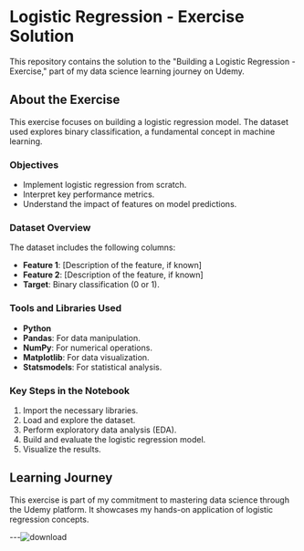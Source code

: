 # Logistic Regression - Exercise Solution

This repository contains the solution to the "Building a Logistic Regression - Exercise," part of my data science learning journey on Udemy.

## About the Exercise

This exercise focuses on building a logistic regression model. The dataset used explores binary classification, a fundamental concept in machine learning.

### Objectives

- Implement logistic regression from scratch.
- Interpret key performance metrics.
- Understand the impact of features on model predictions.

### Dataset Overview

The dataset includes the following columns:
- **Feature 1**: [Description of the feature, if known]
- **Feature 2**: [Description of the feature, if known]
- **Target**: Binary classification (0 or 1).

### Tools and Libraries Used

- **Python**
- **Pandas**: For data manipulation.
- **NumPy**: For numerical operations.
- **Matplotlib**: For data visualization.
- **Statsmodels**: For statistical analysis.

### Key Steps in the Notebook

1. Import the necessary libraries.
2. Load and explore the dataset.
3. Perform exploratory data analysis (EDA).
4. Build and evaluate the logistic regression model.
5. Visualize the results.

## Learning Journey

This exercise is part of my commitment to mastering data science through the Udemy platform. It showcases my hands-on application of logistic regression concepts.

---![download](https://github.com/user-attachments/assets/bd4a24e8-b874-41fb-ba9f-f9b09a7ec341)



